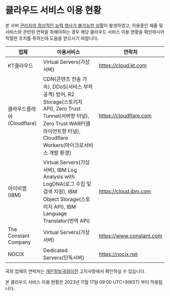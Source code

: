 # 클라우드 서비스 이용 현황

본 서버 [관리자의 정상적인 능력 행사가 불가능한 상황](site_extended_description.md)이 발생하였고, 이용중인 제품 및 서비스와 관련된 연락을 취해야하는 경우 해당 클라우드 서비스 이용 현황을 확인하시어 적절한 조치를 취하는데 도움을 받으시기 바랍니다.

|업체|이용서비스|연락처|
|---|---|---|
|KT클라우드|Virtual Servers(가상서버)|https://cloud.kt.com|
|클라우드플레어(Cloudflare)|CDN(콘텐츠 전송 가속), DDoS(서비스 부하 공격) 방어, R2 Storage(스토리지 API), Zero Trust Tunnel(서버향 터널), Zero Trust WARP(클라이언트향 터널), Cloudflare Workers(마이크로서비스 개발 환경)|https://cloudflare.com|
|아이비엠(IBM)|Virtual Servers(가상서버), IBM Log Analysis with LogDNA(로그 수집 및 검색 지원), IBM Object Storage(스토리지 API), IBM Language Translator(번역 API)|https://cloud.ibm.com|
|The Constant Company|Virtual Servers(가상서버)|https://www.constant.com|
|NOCIX|Dedicated Servers(단독서버)|https://nocix.net|

국외 업체의 연락처는 [개인정보국외이전](hosting_locations.md) 고지사항에서 확인하실 수 있습니다.

본 클라우드 서비스 이용 현황은 2023년 11월 17일 09:00 UTC+9(KST) 부터 적용됩니다.
